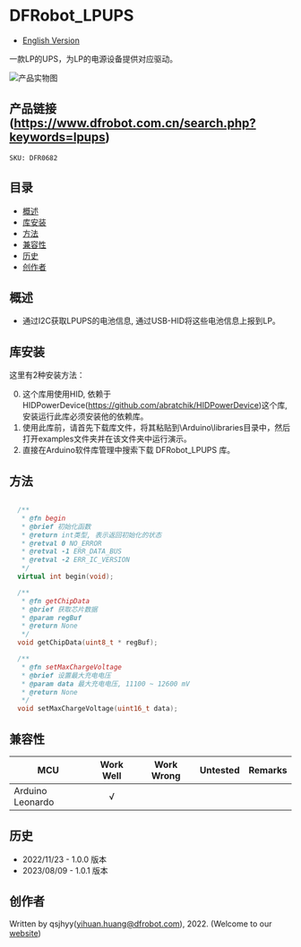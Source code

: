 # DFRobot_LPUPS
* [English Version](./README.md)

一款LP的UPS，为LP的电源设备提供对应驱动。

![产品实物图](./resources/images/LPUPS.png)


## 产品链接 (https://www.dfrobot.com.cn/search.php?keywords=lpups)
    SKU: DFR0682


## 目录

* [概述](#概述)
* [库安装](#库安装)
* [方法](#方法)
* [兼容性](#兼容性)
* [历史](#历史)
* [创作者](#创作者)


## 概述

* 通过I2C获取LPUPS的电池信息, 通过USB-HID将这些电池信息上报到LP。


## 库安装

这里有2种安装方法：

0. 这个库用使用HID, 依赖于HIDPowerDevice(https://github.com/abratchik/HIDPowerDevice)这个库, 安装运行此库必须安装他的依赖库。
1. 使用此库前，请首先下载库文件，将其粘贴到\Arduino\libraries目录中，然后打开examples文件夹并在该文件夹中运行演示。
2. 直接在Arduino软件库管理中搜索下载 DFRobot_LPUPS 库。


## 方法

```C++

  /**
   * @fn begin
   * @brief 初始化函数
   * @return int类型, 表示返回初始化的状态
   * @retval 0 NO_ERROR
   * @retval -1 ERR_DATA_BUS
   * @retval -2 ERR_IC_VERSION
   */
  virtual int begin(void);

  /**
   * @fn getChipData
   * @brief 获取芯片数据
   * @param regBuf 
   * @return None
   */
  void getChipData(uint8_t * regBuf);

  /**
   * @fn setMaxChargeVoltage
   * @brief 设置最大充电电压
   * @param data 最大充电电压, 11100 ~ 12600 mV
   * @return None
   */
  void setMaxChargeVoltage(uint16_t data);

```


## 兼容性

MCU                | Work Well    | Work Wrong   | Untested    | Remarks
------------------ | :----------: | :----------: | :---------: | :----:
Arduino Leonardo   |      √       |              |             |


## 历史

- 2022/11/23 - 1.0.0 版本
- 2023/08/09 - 1.0.1 版本


## 创作者

Written by qsjhyy(yihuan.huang@dfrobot.com), 2022. (Welcome to our [website](https://www.dfrobot.com/))

